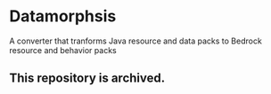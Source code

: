 # Datamorphsis
A converter that tranforms Java resource and data packs to Bedrock resource and behavior packs

## This repository is archived.

